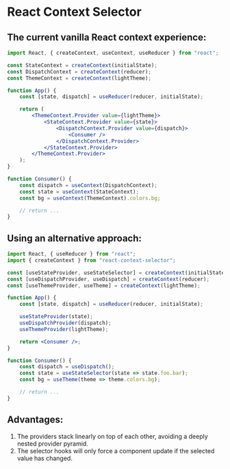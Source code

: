 # React Context Selector

## The current vanilla React context experience:

```jsx
import React, { createContext, useContext, useReducer } from "react";

const StateContext = createContext(initialState);
const DispatchContext = createContext(reducer);
const ThemeContext = createContext(lightTheme);

function App() {
    const [state, dispatch] = useReducer(reducer, initialState);

    return (
        <ThemeContext.Provider value={lightTheme}>
            <StateContext.Provider value={state}>
                <DispatchContext.Provider value={dispatch}>
                    <Consumer />
                </DispatchContext.Provider>
            </StateContext.Provider>
        </ThemeContext.Provider>
    );
}

function Consumer() {
    const dispatch = useContext(DispatchContext);
    const state = useContext(StateContext);
    const bg = useContext(ThemeContext).colors.bg;

    // return ...
}
```

## Using an alternative approach:

```jsx
import React, { useReducer } from "react";
import { createContext } from "react-context-selector";

const [useStateProvider, useStateSelector] = createContext(initialState);
const [useDispatchProvider, useDispatch] = createContext(reducer);
const [useThemeProvider, useTheme] = createContext(lightTheme);

function App() {
    const [state, dispatch] = useReducer(reducer, initialState);

    useStateProvider(state);
    useDispatchProvider(dispatch);
    useThemeProvider(lightTheme);

    return <Consumer />;
}

function Consumer() {
    const dispatch = useDispatch();
    const state = useStateSelector(state => state.foo.bar);
    const bg = useTheme(theme => theme.colors.bg);

    // return ...
}
```

## Advantages:

1. The providers stack linearly on top of each other, avoiding a deeply nested provider pyramid.
2. The selector hooks will only force a component update if the selected value has changed.
